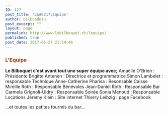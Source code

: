 ```yaml
---
ID: 127
post_title: 'L&#8217;Equipe'
author: bilboadmin
post_excerpt: ""
layout: page
permalink: http://www.lebilboquet.ch/lequipe/
published: true
post_date: 2017-06-27 21:19:46
---
```

<h3><span style="color: #993300;"><strong>L'Equipe</strong></span></h3>
<strong>Le Bilboquet c'est avant tout une super équipe avec;</strong>
Amaëlle O'Brien : Présidente
Brigitte Antenen : Directrice et programmatrice
Simon Lambelet : responsable Technique
Anne-Catherine Pharisa : Resonsable Caisse
Mireille Roth : Responsable Bénévoles
Jean-Daniel Roth : Responsable Bar
Carmela Grignoli-Uldry : Responsable Soirée
Sonia Menoud : Responsable Locations
Jérémy Klein : Site internet
Thierry Leibzig : page Facebook

...et toutes les petites fourmis du bar...
